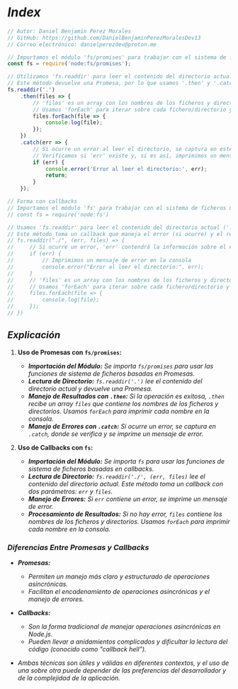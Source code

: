 <!-- Autor: Daniel Benjamin Perez Morales -->
<!-- GitHub: https://github.com/DanielBenjaminPerezMoralesDev13 -->
<!-- Gitlab: https://gitlab.com/DanielBenjaminPerezMoralesDev13 -->
<!-- Correo electrónico: danielperezdev@proton.me -->

# ***Index***

```javascript
// Autor: Daniel Benjamin Perez Morales
// GitHub: https://github.com/DanielBenjaminPerezMoralesDev13
// Correo electrónico: danielperezdev@proton.me

// Importamos el módulo 'fs/promises' para trabajar con el sistema de ficheros usando Promesas
const fs = require('node:fs/promises');

// Utilizamos 'fs.readdir' para leer el contenido del directorio actual ('.')
// Este método devuelve una Promesa, por lo que usamos '.then' y '.catch' para manejar el resultado y los errores
fs.readdir('.')
    .then(files => {
        // 'files' es un array con los nombres de los ficheros y directorios en el directorio actual
        // Usamos 'forEach' para iterar sobre cada fichero/directorio y lo imprimimos en la consola
        files.forEach(file => {
            console.log(file);
        });
    })
    .catch(err => {
        // Si ocurre un error al leer el directorio, se captura en este bloque '.catch'
        // Verificamos si 'err' existe y, si es así, imprimimos un mensaje de error en la consola
        if (err) {
            console.error('Error al leer el directorio:', err);
            return;
        }
    });

// Forma con callbacks
// Importamos el módulo 'fs' para trabajar con el sistema de ficheros usando callbacks
// const fs = require('node:fs')

// Usamos 'fs.readdir' para leer el contenido del directorio actual ('./')
// Este método toma un callback que maneja el error (si ocurre) y el resultado
// fs.readdir("./", (err, files) => {
//     // Si ocurre un error, 'err' contendrá la información sobre el error
//     if (err) {
//         // Imprimimos un mensaje de error en la consola
//         console.error("Error al leer el directorio:", err);
//     }
//     // 'files' es un array con los nombres de los ficheros y directorios en el directorio actual
//     // Usamos 'forEach' para iterar sobre cada fichero/directorio y lo imprimimos en la consola
//     files.forEach(file => {
//         console.log(file);
//     });
// })
```

## ***Explicación***

1. **Uso de Promesas con `fs/promises`:**
    - ***Importación del Módulo:** Se importa `fs/promises` para usar las funciones de sistema de ficheros basadas en Promesas.*
    - ***Lectura de Directorio:** `fs.readdir('.')` lee el contenido del directorio actual y devuelve una Promesa.*
    - ***Manejo de Resultados con `.then`:** Si la operación es exitosa, `.then` recibe un array `files` que contiene los nombres de los ficheros y directorios. Usamos `forEach` para imprimir cada nombre en la consola.*
    - ***Manejo de Errores con `.catch`:** Si ocurre un error, se captura en `.catch`, donde se verifica y se imprime un mensaje de error.*

2. **Uso de Callbacks con `fs`:**
    - ***Importación del Módulo:** Se importa `fs` para usar las funciones de sistema de ficheros basadas en callbacks.*
    - ***Lectura de Directorio:** `fs.readdir('./', (err, files)` lee el contenido del directorio actual. Este método toma un callback con dos parámetros: `err` y `files`.*
    - ***Manejo de Errores:** Si `err` contiene un error, se imprime un mensaje de error.*
    - ***Procesamiento de Resultados:** Si no hay error, `files` contiene los nombres de los ficheros y directorios. Usamos `forEach` para imprimir cada nombre en la consola.*

### ***Diferencias Entre Promesas y Callbacks***

- ***Promesas:***
  - *Permiten un manejo más claro y estructurado de operaciones asincrónicas.*
  - *Facilitan el encadenamiento de operaciones asincrónicas y el manejo de errores.*

- ***Callbacks:***
  - *Son la forma tradicional de manejar operaciones asincrónicas en Node.js.*
  - *Pueden llevar a anidamientos complicados y dificultar la lectura del código (conocido como "callback hell").*

- *Ambas técnicas son útiles y válidas en diferentes contextos, y el uso de una sobre otra puede depender de las preferencias del desarrollador y de la complejidad de la aplicación.*
